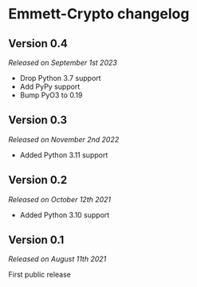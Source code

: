 Emmett-Crypto changelog
=======================

Version 0.4
-----------

*Released on September 1st 2023*

- Drop Python 3.7 support
- Add PyPy support
- Bump PyO3 to 0.19

Version 0.3
-----------

*Released on November 2nd 2022*

- Added Python 3.11 support

Version 0.2
-----------

*Released on October 12th 2021*

- Added Python 3.10 support

Version 0.1
-----------

*Released on August 11th 2021*

First public release
